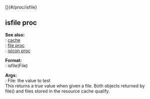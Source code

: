 []{#/proc/isfile}    
## isfile proc    
**See also:**    
:   [cache](/ref/DM/cache/cache.md)    
:   [file proc](/ref/proc/file/file.md)    
:   [isicon proc](/ref/proc/isicon/isicon.md)    
<!-- -->    
**Format:**    
:   isfile(File)    
<!-- -->    
**Args:**    
:   File: the value to test    
This returns a true value when given a file. Both objects returned by    
file() and files stored in the resource cache qualify.  
